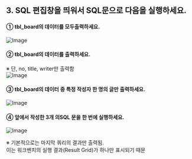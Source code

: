 
## 3. SQL 편집창을 띄워서 SQL문으로 다음을 실행하세요.

#### ① tbl_board의 데이터를 모두출력하세요.  
![Image](https://github.com/user-attachments/assets/45efb8a8-541f-4fc6-b0c2-4048c08f4c44)

#### ② tbl_board의 데이터를 출력하세요.   
※ 단, no, title, writer만 출력함  
![Image](https://github.com/user-attachments/assets/6752423c-ab5c-490e-9eb3-208eb3da52dd)

#### ③ tbl_board의 데이터 중 특정 작성자 한 명의 글만 출력하세요.  
![Image](https://github.com/user-attachments/assets/72e96828-b270-470a-be83-0aabccc24919)

#### ④ 앞에서 작성한 3개 의SQL 문을 한 번에 실행하세요.
![Image](https://github.com/user-attachments/assets/629c1868-61f5-462c-b804-f96314b600da)

※ 기본적으로는 마지막 쿼리의 결과만 출력됨.  
이는 워크벤치의 실행 결과(Result Grid)가 하나만 표시되기 때문
